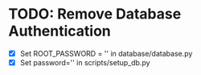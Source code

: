 # TODO: Remove Database Authentication

- [x] Set ROOT_PASSWORD = '' in database/database.py
- [x] Set password='' in scripts/setup_db.py
